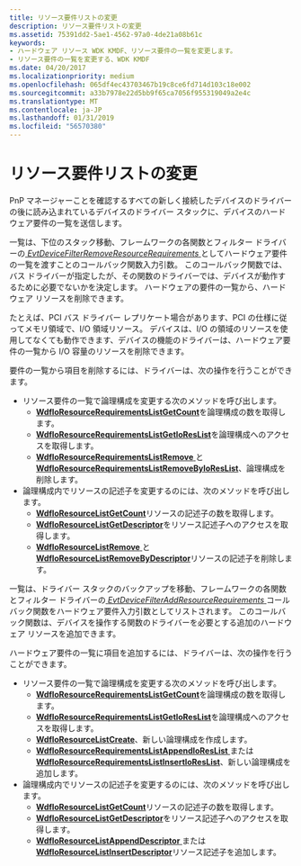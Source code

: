 ```yaml
---
title: リソース要件リストの変更
description: リソース要件リストの変更
ms.assetid: 75391dd2-5ae1-4562-97a0-4de21a08b61c
keywords:
- ハードウェア リソース WDK KMDF、リソース要件の一覧を変更します。
- リソース要件の一覧を変更する、WDK KMDF
ms.date: 04/20/2017
ms.localizationpriority: medium
ms.openlocfilehash: 065df4ec43703467b19c8ce6fd714d103c18e002
ms.sourcegitcommit: a33b7978e22d5bb9f65ca7056f955319049a2e4c
ms.translationtype: MT
ms.contentlocale: ja-JP
ms.lasthandoff: 01/31/2019
ms.locfileid: "56570380"
---
```

# <a name="modifying-a-resource-requirements-list"></a>リソース要件リストの変更


PnP マネージャーことを確認するすべての新しく接続したデバイスのドライバーの後に読み込まれているデバイスのドライバー スタックに、デバイスのハードウェア要件の一覧を送信します。

一覧は、下位のスタック移動、フレームワークの各関数とフィルター ドライバーの[ *EvtDeviceFilterRemoveResourceRequirements* ](https://msdn.microsoft.com/library/windows/hardware/ff540872)としてハードウェア要件の一覧を渡すことのコールバック関数入力引数。 このコールバック関数では、バス ドライバーが指定したが、その関数のドライバーでは、デバイスが動作するために必要でないかを決定します。 ハードウェアの要件の一覧から、ハードウェア リソースを削除できます。

たとえば、PCI バス ドライバー レプリケート場合があります、PCI の仕様に従ってメモリ領域で、I/O 領域リソース。 デバイスは、I/O の領域のリソースを使用してなくても動作できます、デバイスの機能のドライバーは、ハードウェア要件の一覧から I/O 容量のリソースを削除できます。

要件の一覧から項目を削除するには、ドライバーは、次の操作を行うことができます。

-   リソース要件の一覧で論理構成を変更する次のメソッドを呼び出します。
    -   [**WdfIoResourceRequirementsListGetCount**](https://msdn.microsoft.com/library/windows/hardware/ff548545)を論理構成の数を取得します。
    -   [**WdfIoResourceRequirementsListGetIoResList**](https://msdn.microsoft.com/library/windows/hardware/ff548553)を論理構成へのアクセスを取得します。
    -   [**WdfIoResourceRequirementsListRemove** ](https://msdn.microsoft.com/library/windows/hardware/ff548570)と[ **WdfIoResourceRequirementsListRemoveByIoResList**](https://msdn.microsoft.com/library/windows/hardware/ff548575)、論理構成を削除します。
-   論理構成内でリソースの記述子を変更するのには、次のメソッドを呼び出します。
    -   [**WdfIoResourceListGetCount**](https://msdn.microsoft.com/library/windows/hardware/ff548506)リソースの記述子の数を取得します。
    -   [**WdfIoResourceListGetDescriptor**](https://msdn.microsoft.com/library/windows/hardware/ff548510)をリソース記述子へのアクセスを取得します。
    -   [**WdfIoResourceListRemove** ](https://msdn.microsoft.com/library/windows/hardware/ff548523)と[ **WdfIoResourceListRemoveByDescriptor**](https://msdn.microsoft.com/library/windows/hardware/ff548528)リソースの記述子を削除します。

一覧は、ドライバー スタックのバックアップを移動、フレームワークの各関数とフィルター ドライバーの[ *EvtDeviceFilterAddResourceRequirements* ](https://msdn.microsoft.com/library/windows/hardware/ff540870)コールバック関数をハードウェア要件入力引数としてリストされます。 このコールバック関数は、デバイスを操作する関数のドライバーを必要とする追加のハードウェア リソースを追加できます。

ハードウェア要件の一覧に項目を追加するには、ドライバーは、次の操作を行うことができます。

-   リソース要件の一覧で論理構成を変更する次のメソッドを呼び出します。
    -   [**WdfIoResourceRequirementsListGetCount**](https://msdn.microsoft.com/library/windows/hardware/ff548545)を論理構成の数を取得します。
    -   [**WdfIoResourceRequirementsListGetIoResList**](https://msdn.microsoft.com/library/windows/hardware/ff548553)を論理構成へのアクセスを取得します。
    -   [**WdfIoResourceListCreate**](https://msdn.microsoft.com/library/windows/hardware/ff548502)、新しい論理構成を作成します。
    -   [**WdfIoResourceRequirementsListAppendIoResList** ](https://msdn.microsoft.com/library/windows/hardware/ff548537)または[ **WdfIoResourceRequirementsListInsertIoResList**](https://msdn.microsoft.com/library/windows/hardware/ff548560)、新しい論理構成を追加します。
-   論理構成内でリソースの記述子を変更するのには、次のメソッドを呼び出します。
    -   [**WdfIoResourceListGetCount**](https://msdn.microsoft.com/library/windows/hardware/ff548506)リソースの記述子の数を取得します。
    -   [**WdfIoResourceListGetDescriptor**](https://msdn.microsoft.com/library/windows/hardware/ff548510)をリソース記述子へのアクセスを取得します。
    -   [**WdfIoResourceListAppendDescriptor** ](https://msdn.microsoft.com/library/windows/hardware/ff548498)または[ **WdfIoResourceListInsertDescriptor**](https://msdn.microsoft.com/library/windows/hardware/ff548513)リソース記述子を追加します。

 

 





